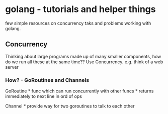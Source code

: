 # golang - tutorials and helper things
few simple resources on concurrency taks and problems working with golang. 

## Concurrency 
Thinking about large programs made up of many smaller components, how do we run all these at the same time?? Use Concurrency.
e.g. think of a web server 

### How? - GoRoutines and Channels

GoRoutine * func which can run concurrently with other funcs
          * returns immediately to next line in ord of ops

Channel   * provide way for two goroutines to talk to each other
